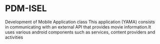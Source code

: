 # PDM-ISEL
Development of Mobile Application class 
This application (YAMA) consists in communicating with an external API that provides movie information.It uses various android components such as services, content providers and activities 

